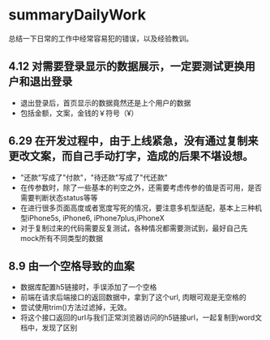 # summaryDailyWork
总结一下日常的工作中经常容易犯的错误，以及经验教训。

## 4.12 对需要登录显示的数据展示，一定要测试更换用户和退出登录
* 退出登录后，首页显示的数据竟然还是上个用户的数据
* 包括金额，文案，金钱的￥符号（&yen;）

## 6.29 在开发过程中，由于上线紧急，没有通过复制来更改文案，而自己手动打字，造成的后果不堪设想。
* "还款"写成了"付款"，"待还款"写成了"代还款"
* 在传参数时，除了一些基本的判空之外，还需要考虑传参的值是否可用，是否需要判断状态status等等
* 在进行很多页面高度或者宽度写死的情况，要注意多机型适配，基本上三种机型iPhone5s, iPhone6, iPhone7plus,iPhoneX
* 对于复制过来的代码需要反复测试，各种情况都需要测试到，最好自己先mock所有不同类型的数据

## 8.9 由一个空格导致的血案
* 数据库配置h5链接时，手误添加了一个空格
* 前端在请求后端接口的返回数据中，拿到了这个url, 肉眼可观是无空格的
* 尝试使用trim()方法过滤掉，无效。
* 将这个接口返回的url与我们正常浏览器访问的h5链接url，一起复制到word文档中，发现了区别
 
